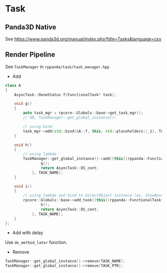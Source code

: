# Task

## Panda3D Native
See https://www.panda3d.org/manual/index.php?title=Tasks&language=cxx



## Render Pipeline
See `TaskManager` in `rppanda/task/task_manager.hpp`

- Add
```cpp
class A
{
    AsyncTask::DoneStatus f(FunctionalTask* task);

    void g()
    {
        auto task_mgr = rpcore::Globals::base->get_task_mgr();
        // OR, TaskManager::get_global_instance();

        // using bind
        task_mgr->add(std::bind(&A::f, this, std::placeholders::_1), TASK_NAME);
    }

    void h()
    {
        // using lambda
        TaskManager::get_global_instance()->add([this](rppanda::FunctionalTask* task) {
                g();
                return AsyncTask::DS_cont;
            }, TASK_NAME);
    }

    void i()
    {
        // using lambda and bind to DirectObject instance (ex, ShowBase)
        rpcore::Globals::base->add_task([this](rppanda::FunctionalTask* task) {
                h();
                return AsyncTask::DS_cont;
            }, TASK_NAME);
    }
};
```

- Add with delay

Use `do_method_later` function.

- Remove
```cpp
TaskManager::get_global_instance()->remove(TASK_NAME);
TaskManager::get_global_instance()->remove(TASK_PTR);
```
